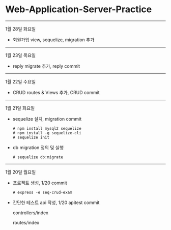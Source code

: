 # Web-Application-Server-Practice

-------------------------

1월 28일 화요일

  - 회원가입 view, sequelize, migration 추가

-------------------------

1월 23일 목요일

  - reply migrate 추가, reply commit

-------------------------

1월 22일 수요일

  - CRUD routes & Views 추가, CRUD commit

-------------------------

1월 21일 화요일

  - sequelize 설치, migration commit
  
        # npm install mysql2 sequelize
        # npm install -g sequelize-cli
        # sequelize init
        
  - db migration 정의 및 실행
  
        # sequelize db:migrate

-------------------------

1월 20일 월요일

  - 프로젝트 생성, 1/20 commit
  
        # express -e seq-crud-exam

  - 간단한 테스트 api 작성, 1/20 apitest commit
  
     controllers/index
     
     routes/index

